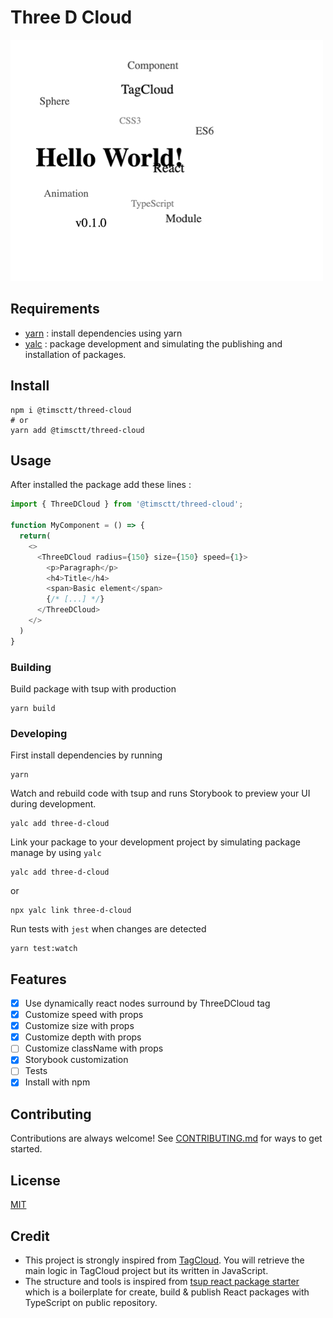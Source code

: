 # Three D Cloud

![Three D Cloud](.github/images/ThreeDCloud.gif 'Three D Cloud')

## Requirements

- [yarn](https://classic.yarnpkg.com/lang/en/docs/install/ 'yarn') : install dependencies using yarn
- [yalc](https://github.com/wclr/yalc 'yalc') : package development and simulating the publishing and installation of packages.

## Install

```shell
npm i @timsctt/threed-cloud
# or
yarn add @timsctt/threed-cloud
```

## Usage

After installed the package add these lines :

```typescript
import { ThreeDCloud } from '@timsctt/threed-cloud';

function MyComponent = () => {
  return(
    <>
      <ThreeDCloud radius={150} size={150} speed={1}>
        <p>Paragraph</p>
        <h4>Title</h4>
        <span>Basic element</span>
        {/* [...] */}
      </ThreeDCloud>
    </>
  )
}
```

### Building

Build package with tsup with production

```shell
yarn build
```

### Developing

First install dependencies by running

```shell
yarn
```

Watch and rebuild code with tsup and runs Storybook to preview your UI during development.

```shell
yalc add three-d-cloud
```

Link your package to your development project by simulating package manage by using `yalc`

```shell
yalc add three-d-cloud
```

or

```shell
npx yalc link three-d-cloud
```

Run tests with `jest` when changes are detected

```shell
yarn test:watch
```

## Features

- [x] Use dynamically react nodes surround by ThreeDCloud tag
- [x] Customize speed with props
- [x] Customize size with props
- [x] Customize depth with props
- [ ] Customize className with props
- [x] Storybook customization
- [ ] Tests
- [x] Install with npm

## Contributing

Contributions are always welcome! See [CONTRIBUTING.md](CONTRIBUTING.md 'CONTRIBUTING.md') for ways to get started.

## License

[MIT](https://choosealicense.com/licenses/mit/)

## Credit

- This project is strongly inspired from [TagCloud](https://github.com/cong-min/TagCloud 'TagCloud'). You will retrieve the main logic in TagCloud project but its written in JavaScript.
- The structure and tools is inspired from [tsup react package starter](https://github.com/TimMikeladze/tsup-react-package-starter 'tsup react package starter') which is a boilerplate for create, build & publish React packages with TypeScript on public repository.
